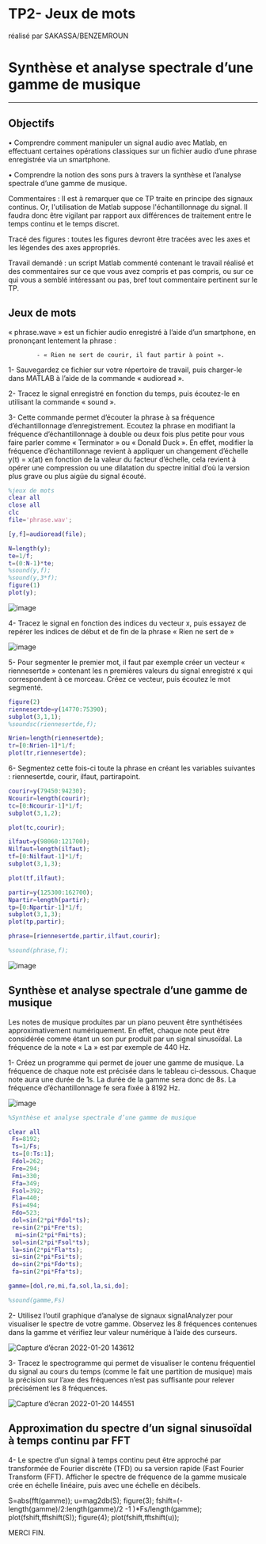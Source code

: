 # TP2- Jeux de mots

réalisé par SAKASSA/BENZEMROUN

# Synthèse et analyse spectrale d’une gamme de musique
-------------------------------------------------------------------
## Objectifs

• Comprendre comment manipuler un signal audio avec Matlab, en effectuant
certaines opérations classiques sur un fichier audio d’une phrase enregistrée via
un smartphone.

• Comprendre la notion des sons purs à travers la synthèse et l’analyse spectrale
d’une gamme de musique.

Commentaires : Il est à remarquer que ce TP traite en principe des signaux continus.
Or, l'utilisation de Matlab suppose l'échantillonnage du signal. Il faudra donc être
vigilant par rapport aux différences de traitement entre le temps continu et le temps
discret.

Tracé des figures : toutes les figures devront être tracées avec les axes et les
légendes des axes appropriés.

Travail demandé : un script Matlab commenté contenant le travail réalisé et des
commentaires sur ce que vous avez compris et pas compris, ou sur ce qui vous a
semblé intéressant ou pas, bref tout commentaire pertinent sur le TP.

## Jeux de mots

« phrase.wave » est un fichier audio enregistré à l’aide d’un smartphone, en
prononçant lentement la phrase : 

            - « Rien ne sert de courir, il faut partir à point ». 

1- Sauvegardez ce fichier sur votre répertoire de travail, puis charger-le dans MATLAB
à l’aide de la commande « audioread ».


2- Tracez le signal enregistré en fonction du temps, puis écoutez-le en utilisant la
commande « sound ».

3- Cette commande permet d’écouter la phrase à sa fréquence d’échantillonnage
d’enregistrement. Ecoutez la phrase en modifiant la fréquence d’échantillonnage à
double ou deux fois plus petite pour vous faire parler comme « Terminator » ou «
Donald Duck ». En effet, modifier la fréquence d’échantillonnage revient à appliquer
un changement d’échelle y(t) = x(at) en fonction de la valeur du facteur d’échelle, cela
revient à opérer une compression ou une dilatation du spectre initial d’où la version
plus grave ou plus aigüe du signal écouté.




```Matlab
%jeux de mots
clear all
close all
clc
file='phrase.wav';

[y,f]=audioread(file);

N=length(y);
te=1/f;
t=(0:N-1)*te;
%sound(y,f);
%sound(y,3*f);
figure(1)
plot(y);

```
![image](https://user-images.githubusercontent.com/85129301/150338715-0548c7e6-f5fa-4198-819f-6d2e5c0230cb.png)


4- Tracez le signal en fonction des indices du vecteur x, puis essayez de repérer les
indices de début et de fin de la phrase « Rien ne sert de »

  ![image](https://user-images.githubusercontent.com/85129301/150339085-104c7819-4136-460a-8a57-7bb39e4daa59.png)


5- Pour segmenter le premier mot, il faut par exemple créer un vecteur « riennesertde »
contenant les n premières valeurs du signal enregistré x qui correspondent à ce
morceau. Créez ce vecteur, puis écoutez le mot segmenté.

```Matlab
figure(2)
riennesertde=y(14770:75390);
subplot(3,1,1);
%soundsc(riennesertde,f);

Nrien=length(riennesertde);
tr=[0:Nrien-1]*1/f;
plot(tr,riennesertde);

```

6- Segmentez cette fois-ci toute la phrase en créant les variables suivantes :
riennesertde, courir, ilfaut, partirapoint.

```Matlab
courir=y(79450:94230);
Ncourir=length(courir);
tc=[0:Ncourir-1]*1/f;
subplot(3,1,2);

plot(tc,courir);

ilfaut=y(98060:121700);
Nilfaut=length(ilfaut);
tf=[0:Nilfaut-1]*1/f;
subplot(3,1,3);

plot(tf,ilfaut);

partir=y(125300:162700);
Npartir=length(partir);
tp=[0:Npartir-1]*1/f;
subplot(3,1,3);
plot(tp,partir);

phrase=[riennesertde,partir,ilfaut,courir];

%sound(phrase,f);

```

  
 ![image](https://user-images.githubusercontent.com/85129301/150338670-5c0d5730-d7fb-4dcf-9123-8c849e596fc3.png)
 
 ## Synthèse et analyse spectrale d’une gamme de musique

Les notes de musique produites par un piano peuvent être synthétisées
approximativement numériquement. En effet, chaque note peut être considérée
comme étant un son pur produit par un signal sinusoïdal. La fréquence de la note
« La » est par exemple de 440 Hz.

1- Créez un programme qui permet de jouer une gamme de musique. La fréquence
de chaque note est précisée dans le tableau ci-dessous. Chaque note aura une durée
de 1s. La durée de la gamme sera donc de 8s. La fréquence d’échantillonnage fe sera
fixée à 8192 Hz.

![image](https://user-images.githubusercontent.com/85129301/150407986-5f20df0b-fe33-4f78-8236-4816a13ac670.png)

```Matlab
%Synthèse et analyse spectrale d’une gamme de musique

clear all
 Fs=8192;
 Ts=1/Fs;
 ts=[0:Ts:1];
 Fdol=262; 
 Fre=294; 
 Fmi=330;
 Ffa=349;
 Fsol=392;
 Fla=440;
 Fsi=494;
 Fdo=523;
 dol=sin(2*pi*Fdol*ts);
 re=sin(2*pi*Fre*ts);
  mi=sin(2*pi*Fmi*ts);
 sol=sin(2*pi*Fsol*ts);
 la=sin(2*pi*Fla*ts);
 si=sin(2*pi*Fsi*ts);
 do=sin(2*pi*Fdo*ts);
 fa=sin(2*pi*Ffa*ts);

gamme=[dol,re,mi,fa,sol,la,si,do];

%sound(gamme,Fs)

```

2- Utilisez l’outil graphique d’analyse de signaux signalAnalyzer pour visualiser le
spectre de votre gamme. Observez les 8 fréquences contenues dans la gamme et
vérifiez leur valeur numérique à l’aide des curseurs.


![Capture d’écran 2022-01-20 143612](https://user-images.githubusercontent.com/85129301/150404076-7a86feb5-2408-41c3-b8d6-61f8020f0057.jpg)


3- Tracez le spectrogramme qui permet de visualiser le contenu fréquentiel du signal
au cours du temps (comme le fait une partition de musique) mais la précision sur l’axe
des fréquences n’est pas suffisante pour relever précisément les 8 fréquences.

![Capture d’écran 2022-01-20 144551](https://user-images.githubusercontent.com/85129301/150404128-ea23afde-78b8-4a32-b608-615443b440c9.jpg)


## Approximation du spectre d’un signal sinusoïdal à temps continu par FFT

4- Le spectre d’un signal à temps continu peut être approché par transformée de
Fourier discrète (TFD) ou sa version rapide (Fast Fourier Transform (FFT). Afficher le
spectre de fréquence de la gamme musicale crée en échelle linéaire, puis avec une
échelle en décibels.


S=abs(fft(gamme));
u=mag2db(S);
figure(3);
fshift=(-length(gamme)/2:length(gamme)/2 -1 )*Fs/length(gamme);
plot(fshift,fftshift(S));
figure(4);
plot(fshift,fftshift(u));


MERCI 
FIN.
